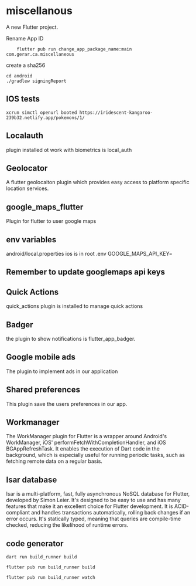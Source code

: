 # miscellanous

A new Flutter project.

Rename App ID
```
    flutter pub run change_app_package_name:main com.gerar.ca.miscellaneous

```


create a sha256
```
cd android
./gradlew signingReport

```

## IOS tests

```
xcrun simctl openurl booted https://iridescent-kangaroo-239b32.netlify.app/pokemons/1/

```


## Localauth

plugin installed ot work with biometrics is local_auth

## Geolocator

A flutter geolocaiton plugin which provides easy access to platform specific location services.

## google_maps_flutter

Plugin for flutter to user google maps


## env variables

android/local.properties
ios is in root .env GOOGLE_MAPS_API_KEY=

## Remember to update googlemaps api keys

## Quick Actions

quick_actions plugin is installed to manage quick actions

## Badger

the plugin to show notifications is flutter_app_badger.


## Google mobile ads
The plugin to implement ads in our application

## Shared preferences
This plugin save the users preferences in our app.

## Workmanager

The WorkManager plugin for Flutter is a wrapper around Android's WorkManager, iOS' performFetchWithCompletionHandler, and iOS BGAppRefreshTask. It enables the execution of Dart code in the background, which is especially useful for running periodic tasks, such as fetching remote data on a regular basis.

## Isar database
Isar is a multi-platform, fast, fully asynchronous NoSQL database for Flutter, developed by Simon Leier. It's designed to be easy to use and has many features that make it an excellent choice for Flutter development. It is ACID-compliant and handles transactions automatically, rolling back changes if an error occurs. It's statically typed, meaning that queries are compile-time checked, reducing the likelihood of runtime errors.

## code generator 
```
dart run build_runner build

flutter pub run build_runner build

flutter pub run build_runner watch
```